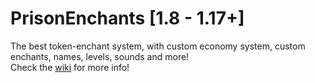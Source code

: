# PrisonEnchants [1.8 - 1.17+]

The best token-enchant system, with custom economy system, custom enchants, names, levels, sounds and more!   
Check the [wiki](https://github.com/Pulsih/PrisonEnchants-Wiki/wiki) for more info!
